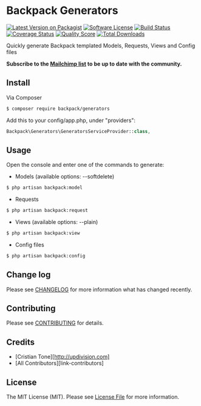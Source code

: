 # Backpack Generators

[![Latest Version on Packagist](https://img.shields.io/packagist/v/backpack/generators.svg?style=flat-square)](https://packagist.org/packages/backpack/generators)
[![Software License](https://img.shields.io/badge/license-MIT-brightgreen.svg?style=flat-square)](LICENSE.md)
[![Build Status](https://img.shields.io/travis/laravel-backpack/generators/master.svg?style=flat-square)](https://travis-ci.org/laravel-backpack/generators)
[![Coverage Status](https://img.shields.io/scrutinizer/coverage/g/laravel-backpack/generators.svg?style=flat-square)](https://scrutinizer-ci.com/g/laravel-backpack/generators/code-structure)
[![Quality Score](https://img.shields.io/scrutinizer/g/laravel-backpack/generators.svg?style=flat-square)](https://scrutinizer-ci.com/g/laravel-backpack/generators)
[![Total Downloads](https://img.shields.io/packagist/dt/backpack/generators.svg?style=flat-square)](https://packagist.org/packages/backpack/generators)

Quickly generate Backpack templated Models, Requests, Views and Config files

**Subscribe to the [Mailchimp list](http://eepurl.com/bUEGjf) to be up to date with the community.** 

## Install

Via Composer

``` bash
$ composer require backpack/generators
```

Add this to your config/app.php, under "providers":

```php
Backpack\Generators\GeneratorsServiceProvider::class,
```

## Usage

Open the console and enter one of the commands to generate:

- Models (available options: --softdelete)

``` bash
$ php artisan backpack:model
```

- Requests

``` bash
$ php artisan backpack:request
```

- Views (available options: --plain)

``` bash
$ php artisan backpack:view
```

- Config files

``` bash
$ php artisan backpack:config
```

## Change log

Please see [CHANGELOG](CHANGELOG.md) for more information what has changed recently.

## Contributing

Please see [CONTRIBUTING](CONTRIBUTING.md) for details.

## Credits

- [Cristian Tone][http://updivision.com]
- [All Contributors][link-contributors]

## License

The MIT License (MIT). Please see [License File](LICENSE.md) for more information.
